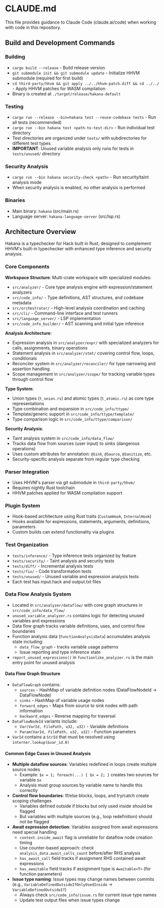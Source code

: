 # CLAUDE.md

This file provides guidance to Claude Code (claude.ai/code) when working with code in this repository.

## Build and Development Commands

### Building
- `cargo build --release` - Build release version
- `git submodule init && git submodule update` - Initialize HHVM submodule (required for first build)
- `cd third-party/hhvm && git apply ../../hhvm-patch.diff && cd ../../` - Apply HHVM patches for WASM compilation
- Binary is created at `./target/release/hakana-default`

### Testing
- `cargo run --release --bin=hakana test --reuse-codebase tests` - Run all tests (recommended)
- `cargo run --bin hakana test <path-to-test-dir>` - Run individual test directory
- Test directories are organized under `tests/` with subdirectories for different test types
- **IMPORTANT**: Unused variable analysis only runs for tests in `tests/unused/` directory

### Security Analysis
- `cargo run --bin hakana security-check <path>` - Run security/taint analysis mode
- When security analysis is enabled, no other analysis is performed

### Binaries
- Main binary: `hakana` (src/main.rs)
- Language server: `hakana-language-server` (src/lsp.rs)

## Architecture Overview

Hakana is a typechecker for Hack built in Rust, designed to complement HHVM's built-in typechecker with enhanced type inference and security analysis.

### Core Components

**Workspace Structure**: Multi-crate workspace with specialized modules:
- `src/analyzer/` - Core type analysis engine with expression/statement analyzers
- `src/code_info/` - Type definitions, AST structures, and codebase metadata
- `src/orchestrator/` - High-level analysis coordination and caching
- `src/cli/` - Command-line interface and test runners
- `src/language_server/` - LSP implementation
- `src/code_info_builder/` - AST scanning and initial type inference

**Analysis Architecture**:
- Expression analysis in `src/analyzer/expr/` with specialized analyzers for calls, assignments, binary operations
- Statement analysis in `src/analyzer/stmt/` covering control flow, loops, conditionals
- Reconciler system in `src/analyzer/reconciler/` for type narrowing and assertion handling
- Scope management in `src/analyzer/scope/` for tracking variable types through control flow

**Type System**:
- Union types (`t_union.rs`) and atomic types (`t_atomic.rs`) as core type representations  
- Type combination and expansion in `src/code_info/ttype/`
- Template/generic support in `src/code_info/ttype/template/`
- Type comparison logic in `src/code_info/ttype/comparison/`

**Security Analysis**:
- Taint analysis system in `src/code_info/data_flow/` 
- Tracks data flow from sources (user input) to sinks (dangerous operations)
- Uses custom attributes for annotation: `@Sink`, `@Source`, `@Sanitize`, etc.
- Security-specific analysis separate from regular type checking

### Parser Integration
- Uses HHVM's parser via git submodule in `third-party/hhvm/`
- Requires nightly Rust toolchain
- HHVM patches applied for WASM compilation support

### Plugin System
- Hook-based architecture using Rust traits (`CustomHook`, `InternalHook`)
- Hooks available for expressions, statements, arguments, definitions, parameters
- Custom builds can extend functionality via plugins

### Test Organization
- `tests/inference/` - Type inference tests organized by feature
- `tests/security/` - Taint analysis and security tests  
- `tests/diff/` - Incremental analysis tests
- `tests/fix/` - Code transformation tests
- `tests/unused/` - Unused variable and expression analysis tests
- Each test has input.hack and output.txt files

### Data Flow Analysis System
- Located in `src/analyzer/dataflow/` with core graph structures in `src/code_info/data_flow/`
- `unused_variable_analyzer.rs` contains logic for detecting unused variables and expressions
- Data flow graph tracks variable definitions, uses, and control flow boundaries
- Function analysis data (`FunctionAnalysisData`) accumulates analysis state including:
  - `data_flow_graph` - tracks variable usage patterns
  - Issue reporting and type inference state
- `report_unused_expressions()` in `functionlike_analyzer.rs` is the main entry point for unused analysis

#### Data Flow Graph Structure
- `DataFlowGraph` contains:
  - `sources` - HashMap of variable definition nodes (DataFlowNodeId -> DataFlowNode)
  - `sinks` - HashMap of variable usage nodes  
  - `forward_edges` - Maps from source to sink nodes with path information
  - `backward_edges` - Reverse mapping for traversal
- `DataFlowNodeId` variants include:
  - `Var(VarId, FilePath, u32, u32)` - Variable definitions
  - `Param(VarId, FilePath, u32, u32)` - Function parameters
- `VarId` contains a `StrId` that must be resolved using `interner.lookup(&var_id.0)`

#### Common Edge Cases in Unused Analysis
- **Multiple dataflow sources**: Variables redefined in loops create multiple source nodes
  - Example: `$x = 1; foreach(...) { $x = 2; }` creates two sources for variable `$x`
  - Analysis must group sources by variable name to handle this correctly
- **Control flow boundaries**: If/else blocks, loops, and try/catch create scoping challenges
  - Variables defined outside if blocks but only used inside should be flagged
  - But variables with multiple sources (e.g., loop redefinition) should not be flagged
- **Await expression detection**: Variables assigned from await expressions need special handling
  - `context.inside_await` flag is unreliable for dataflow node creation timing
  - Use counter-based approach: check `analysis_data.await_calls_count` before/after RHS analysis
  - `has_await_call` field tracks if assignment RHS contained await expressions
  - `has_awaitable` field tracks if assignment type is `Awaitable<T>` (for function parameters)
- **Issue type naming**: Issue types may change names between commits (e.g., `VariableDefinedOutsideIfOnlyUsedInside` -> `VariableDefinedOutsideIf`)
  - Always check `src/code_info/issue.rs` for current issue type names
  - Update test output files when issue types change
